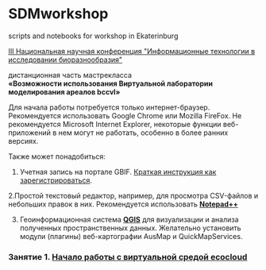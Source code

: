 # SDMworkshop
scripts and notebooks for workshop in Ekaterinburg

[III Национальная научная конференция "Информационные технологии в исследовании биоразнообразия"](https://insma.urfu.ru/conf/itbio)

дистанционная часть мастрекласса <br>**«Возможности использования Виртуальной лаборатории моделирования ареалов bccvl»**

Для начала работы потребуется только интернет-браузер. Рекомендуется использовать Google Chrome или Mozilla FireFox. Не рекомендуется Microsoft Internet Explorer, некоторые функции веб-приложений в нем могут не работать, особенно в более ранних версиях. 

Также может понадобиться:
1. Учетная запись на портале GBIF. [Краткая инструкция как зарегистрироваться](http://gbif.ru/files/manuals/GBIF_personal_account.pdf).

2.Простой текстовый редактор, например, для просмотра CSV-файлов и небольших правок в них. Рекомендуется использовать [**Notepad++**](https://notepad-plus-plus.org/)

3. Геоинформационная система [**QGIS**](https://qgis.org/ru/site/) для визуализации и анализа полученных пространственных данных. Желательно установить модули (плагины) веб-картографии AusMap и QuickMapServices.

### Занятие 1. [Начало работы с виртуальной средой ecocloud](https://github.com/MaxCarabus/SDMworkshop/blob/master/ecocloud_1_getting_started.pdf) 
